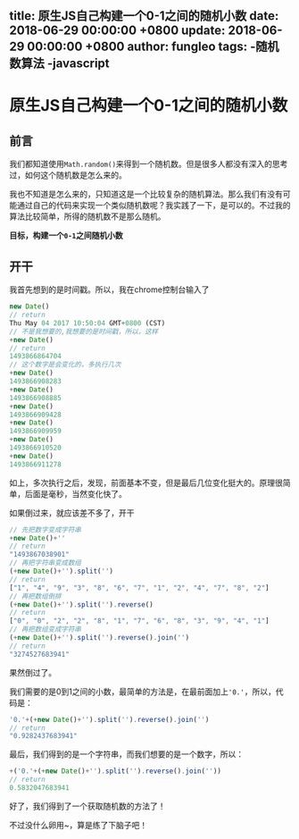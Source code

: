 title: 原生JS自己构建一个0-1之间的随机小数
date: 2018-06-29 00:00:00 +0800
update: 2018-06-29 00:00:00 +0800
author: fungleo
tags:
    -随机数算法
    -javascript
---

# 原生JS自己构建一个0-1之间的随机小数

## 前言

我们都知道使用`Math.random()`来得到一个随机数。但是很多人都没有深入的思考过，如何这个随机数是怎么来的。

我也不知道是怎么来的，只知道这是一个比较复杂的随机算法。那么我们有没有可能通过自己的代码来实现一个类似随机数呢？我实践了一下，是可以的。不过我的算法比较简单，所得的随机数不是那么随机。

**目标，构建一个`0-1`之间随机小数**

## 开干

我首先想到的是时间戳。所以，我在chrome控制台输入了

```js
new Date()
// return
Thu May 04 2017 10:50:04 GMT+0800 (CST)
// 不是我想要的,我想要的是时间戳，所以，这样
+new Date()
// return
1493866864704
// 这个数字是会变化的，多执行几次
+new Date()
1493866908283
+new Date()
1493866908885
+new Date()
1493866909428
+new Date()
1493866909959
+new Date()
1493866910520
+new Date()
1493866911278
```
如上，多次执行之后，发现，前面基本不变，但是最后几位变化挺大的。原理很简单，后面是毫秒，当然变化快了。

如果倒过来，就应该差不多了，开干

```js
// 先把数字变成字符串
+new Date()+''
// return
"1493867038901"
// 再把字符串变成数组
(+new Date()+'').split('')
// return
["1", "4", "9", "3", "8", "6", "7", "1", "2", "4", "7", "8", "2"]
// 再把数组倒排
(+new Date()+'').split('').reverse()
// return
["0", "0", "2", "2", "8", "1", "7", "6", "8", "3", "9", "4", "1"]
// 再把数组变成字符串
(+new Date()+'').split('').reverse().join('')
// return
"3274527683941"
```
果然倒过了。

我们需要的是0到1之间的小数，最简单的方法是，在最前面加上`'0.'`，所以，代码是：

```js
'0.'+(+new Date()+'').split('').reverse().join('')
// return
"0.9282437683941"
```
最后，我们得到的是一个字符串，而我们想要的是一个数字，所以：

```js
+('0.'+(+new Date()+'').split('').reverse().join(''))
// return
0.5832047683941
```
好了，我们得到了一个获取随机数的方法了！

不过没什么卵用~，算是练了下脑子吧！


